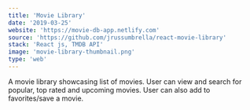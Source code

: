 ```yaml
---
title: 'Movie Library'
date: '2019-03-25'
website: 'https://movie-db-app.netlify.com'
source: 'https://github.com/jrussumbrella/react-movie-library'
stack: 'React js, TMDB API'
image: 'movie-library-thumbnail.png'
type: 'web'
---
```


A movie library showcasing list of movies. User can view and search for popular, top rated and upcoming movies. User can also add to favorites/save a movie.
